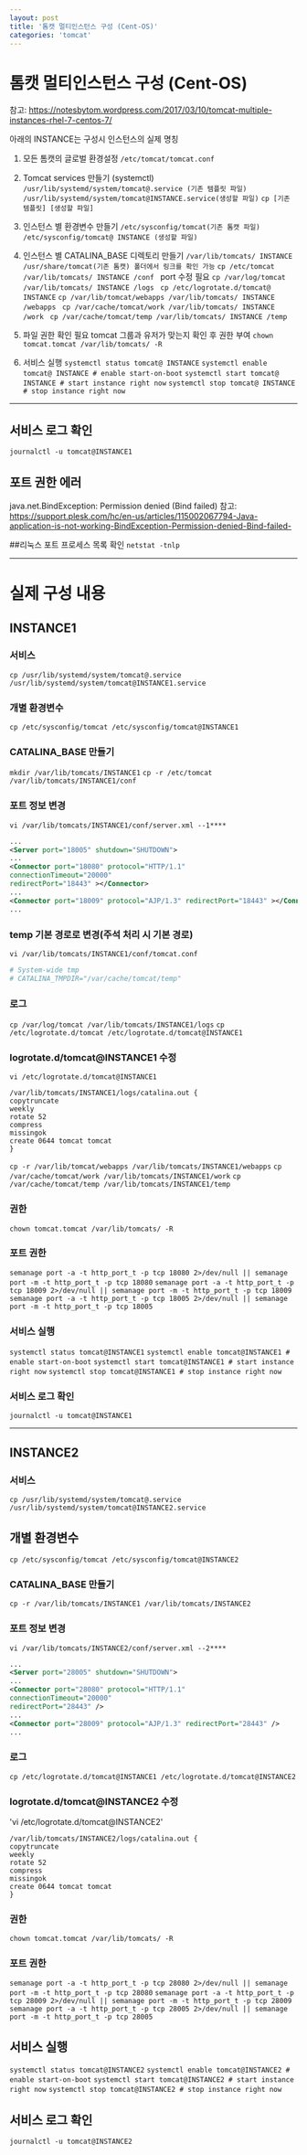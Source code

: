 ```yaml
---
layout: post
title: '톰캣 멀티인스턴스 구성 (Cent-OS)'
categories: 'tomcat'
---
```

# 톰캣 멀티인스턴스 구성 (Cent-OS)

참고: https://notesbytom.wordpress.com/2017/03/10/tomcat-multiple-instances-rhel-7-centos-7/

아래의 INSTANCE는 구성시 인스턴스의 실제 명칭

1.  모든 톰캣의 글로벌 환경설정
`/etc/tomcat/tomcat.conf`

2. Tomcat services 만들기 (systemctl)
`/usr/lib/systemd/system/tomcat@.service (기존 템플릿 파일)`
`/usr/lib/systemd/system/tomcat@INSTANCE.service(생성할 파일)`
`cp [기존 템플릿] [생성할 파일]`

3. 인스턴스 별 환경변수 만들기
`/etc/sysconfig/tomcat(기존 톰캣 파일)`
`/etc/sysconfig/tomcat@ INSTANCE (생성할 파일)`

4. 인스턴스 별 CATALINA_BASE 디렉토리 만들기
`/var/lib/tomcats/ INSTANCE`
`/usr/share/tomcat(기존 톰캣) 폴더에서 링크를 확인 가능`
`cp /etc/tomcat  /var/lib/tomcats/ INSTANCE /conf ` port 수정 필요
`cp /var/log/tomcat /var/lib/tomcats/ INSTANCE /logs `
`cp /etc/logrotate.d/tomcat@ INSTANCE`
`cp /var/lib/tomcat/webapps /var/lib/tomcats/ INSTANCE /webapps `
`cp /var/cache/tomcat/work /var/lib/tomcats/ INSTANCE /work `
`cp /var/cache/tomcat/temp /var/lib/tomcats/ INSTANCE /temp `

5. 파일 권한 확인 필요
tomcat 그룹과 유저가 맞는지 확인 후 권한 부여
`chown tomcat.tomcat /var/lib/tomcats/ -R`

6. 서비스 실행
`systemctl status tomcat@ INSTANCE`
`systemctl enable tomcat@ INSTANCE # enable start-on-boot`
`systemctl start tomcat@ INSTANCE # start instance right now`
`systemctl stop tomcat@ INSTANCE # stop instance right now`

------------


## 서비스 로그 확인
`journalctl -u tomcat@INSTANCE1`

## 포트 권한 에러
java.net.BindException: Permission denied (Bind failed) 
참고: https://support.plesk.com/hc/en-us/articles/115002067794-Java-application-is-not-working-BindException-Permission-denied-Bind-failed-


##리눅스 포트 프로세스 목록 확인
`netstat -tnlp`

------------

# 실제 구성 내용
## INSTANCE1
### 서비스
`cp /usr/lib/systemd/system/tomcat@.service /usr/lib/systemd/system/tomcat@INSTANCE1.service`

### 개별 환경변수
`cp /etc/sysconfig/tomcat /etc/sysconfig/tomcat@INSTANCE1`

### CATALINA_BASE 만들기
`mkdir /var/lib/tomcats/INSTANCE1`
`cp -r /etc/tomcat  /var/lib/tomcats/INSTANCE1/conf`
### 포트 정보 변경
`vi /var/lib/tomcats/INSTANCE1/conf/server.xml --1****`
```xml
...
<Server port="18005" shutdown="SHUTDOWN">
...
<Connector port="18080" protocol="HTTP/1.1"
connectionTimeout="20000"
redirectPort="18443" ></Connector>
...
<Connector port="18009" protocol="AJP/1.3" redirectPort="18443" ></Connector>
...
```

### temp 기본 경로로 변경(주석 처리 시 기본 경로)
`vi /var/lib/tomcats/INSTANCE1/conf/tomcat.conf`
```bash
# System-wide tmp
# CATALINA_TMPDIR="/var/cache/tomcat/temp"

```

### 로그
`cp /var/log/tomcat /var/lib/tomcats/INSTANCE1/logs` 
`cp /etc/logrotate.d/tomcat /etc/logrotate.d/tomcat@INSTANCE1`
### logrotate.d/tomcat@INSTANCE1 수정
`vi /etc/logrotate.d/tomcat@INSTANCE1`
```
/var/lib/tomcats/INSTANCE1/logs/catalina.out {
copytruncate
weekly
rotate 52
compress
missingok
create 0644 tomcat tomcat
}
```

`cp -r /var/lib/tomcat/webapps /var/lib/tomcats/INSTANCE1/webapps`
`cp /var/cache/tomcat/work /var/lib/tomcats/INSTANCE1/work`
`cp /var/cache/tomcat/temp /var/lib/tomcats/INSTANCE1/temp`

### 권한
`chown tomcat.tomcat /var/lib/tomcats/ -R`

### 포트 권한
`semanage port -a -t http_port_t -p tcp 18080 2>/dev/null || semanage port -m -t http_port_t -p tcp 18080`
`semanage port -a -t http_port_t -p tcp 18009 2>/dev/null || semanage port -m -t http_port_t -p tcp 18009`
`semanage port -a -t http_port_t -p tcp 18005 2>/dev/null || semanage port -m -t http_port_t -p tcp 18005`

### 서비스 실행
`systemctl status tomcat@INSTANCE1`
`systemctl enable tomcat@INSTANCE1 # enable start-on-boot`
`systemctl start tomcat@INSTANCE1 # start instance right now`
`systemctl stop tomcat@INSTANCE1 # stop instance right now`

### 서비스 로그 확인
`journalctl -u tomcat@INSTANCE1`

------------

## INSTANCE2
### 서비스
`cp /usr/lib/systemd/system/tomcat@.service /usr/lib/systemd/system/tomcat@INSTANCE2.service`
## 개별 환경변수
`cp /etc/sysconfig/tomcat /etc/sysconfig/tomcat@INSTANCE2`
### CATALINA_BASE 만들기
`cp -r /var/lib/tomcats/INSTANCE1 /var/lib/tomcats/INSTANCE2`
### 포트 정보 변경
`vi /var/lib/tomcats/INSTANCE2/conf/server.xml --2****`
```xml
...
<Server port="28005" shutdown="SHUTDOWN">
...
<Connector port="28080" protocol="HTTP/1.1"
connectionTimeout="20000"
redirectPort="28443" />
...
<Connector port="28009" protocol="AJP/1.3" redirectPort="28443" />
...
```

		
### 로그
`cp /etc/logrotate.d/tomcat@INSTANCE1 /etc/logrotate.d/tomcat@INSTANCE2`
### logrotate.d/tomcat@INSTANCE2 수정
'vi /etc/logrotate.d/tomcat@INSTANCE2'
```
/var/lib/tomcats/INSTANCE2/logs/catalina.out {
copytruncate
weekly
rotate 52
compress
missingok
create 0644 tomcat tomcat
}
```

### 권한
`chown tomcat.tomcat /var/lib/tomcats/ -R`

### 포트 권한
`semanage port -a -t http_port_t -p tcp 28080 2>/dev/null || semanage port -m -t http_port_t -p tcp 28080`
`semanage port -a -t http_port_t -p tcp 28009 2>/dev/null || semanage port -m -t http_port_t -p tcp 28009`
`semanage port -a -t http_port_t -p tcp 28005 2>/dev/null || semanage port -m -t http_port_t -p tcp 28005`

## 서비스 실행
`systemctl status tomcat@INSTANCE2`
`systemctl enable tomcat@INSTANCE2 # enable start-on-boot`
`systemctl start tomcat@INSTANCE2 # start instance right now`
`systemctl stop tomcat@INSTANCE2 # stop instance right now`

## 서비스 로그 확인
`journalctl -u tomcat@INSTANCE2`


